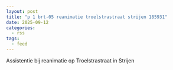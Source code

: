 ```yaml
---
layout: post
title: "p 1 brt-05 reanimatie troelstrastraat strijen 185931"
date: 2025-09-12
categories: 
  - rss
tags: 
  - feed
---
```


Assistentie bij reanimatie op Troelstrastraat in Strijen
